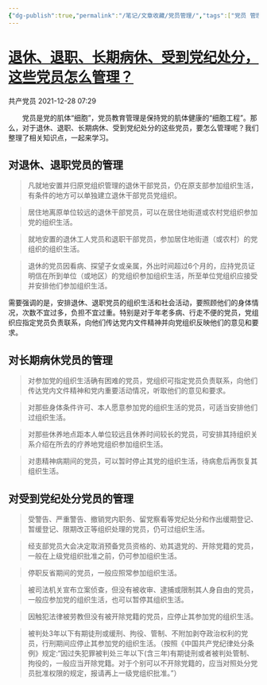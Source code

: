 ```yaml
---
{"dg-publish":true,"permalink":"/笔记/文章收藏/党员管理/","tags":["党员 管理"],"noteIcon":""}
---
```


# [退休、退职、长期病休、受到党纪处分，这些党员怎么管理？](https://mp.weixin.qq.com/s/iR5CxlR7sAZElcMU17jnOA)

共产党员  2021-12-28 07:29

　　党员是党的肌体“细胞”，党员教育管理是保持党的肌体健康的“细胞工程”。那么，对于退休、退职、长期病休、受到党纪处分的这些党员，要怎么管理呢？我们整理了相关知识点，一起来学习。


## 对退休、退职党员的管理

>凡就地安置并归原党组织管理的退休干部党员，仍在原支部参加组织生活，有条件的地方可以单独建立退休干部党员党组织。

>居住地离原单位较远的退休干部党员，可以在居住地街道或农村党组织参加党的组织生活。

>就地安置的退休工人党员和退职干部党员，参加居住地街道（或农村）的党组织的组织生活。

>退休的党员因看病、探望子女或亲属，外出时间超过6个月的，应持党员证明信在所到单位（或地区）的党组织参加组织生活，所至单位党组织应接受并安排他们参加组织生活。

需要强调的是，安排退休、退职党员的组织生活和社会活动，要照顾他们的身体情况，次数不宜过多，负担不宜过重。特别是对于年老多病、行走不便的党员，党组织应指定党员负责联系，向他们传达党内文件精神并向党组织反映他们的意见和要求。

## 对长期病休党员的管理

>对参加党的组织生活确有困难的党员，党组织可指定党员负责联系，向他们传达党内文件精神和党内重要活动情况，听取他们的意见和要求。

>对那些身体条件许可、本人愿意参加党的组织生活的党员，可适当安排他们过组织生活。

>对那些休养地点距本人单位较远且休养时间较长的党员，可安排其持组织关系介绍在所去的疗养地党组织参加组织生活。

>对患精神病期间的党员，可以暂时停止其党的组织生活，待病愈后再恢复其组织生活。


## 对受到党纪处分党员的管理

>受警告、严重警告、撤销党内职务、留党察看等党纪处分和作出缓期登记、暂缓登记、限期改正等组织处理的党员，仍可过组织生活。

>经支部党员大会决定取消预备党员资格的、劝其退党的、开除党籍的党员，一般在上级党组织批准之前，仍可参加组织生活。

> 停职反省期间的党员，一般应照常参加组织生活。

> 被司法机关宣布立案侦查，但没有被收审、逮捕或限制其人身自由的党员，一般应参加党的组织生活，也可以暂停其组织生活。

> 因触犯法律被劳教但没有被开除党籍的党员，应停止其参加党的组织生活。

> 被判处3年以下有期徒刑或缓刑、拘役、管制、不附加剥夺政治权利的党员，行刑期间应停止其参加党的组织生活。（按照《中国共产党纪律处分条例》规定:“因过失犯罪被判处三年以下(含三年)有期徒刑或者被判处管制、拘役的，一般应当开除党籍。对于个别可以不开除党籍的，应当对照处分党员批准权限的规定，报请再上一级党组织批准。”）
